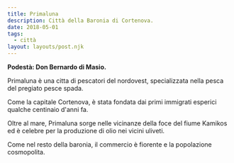```yaml
---
title: Primaluna
description: Città della Baronia di Cortenova.
date: 2018-05-01
tags:
  - città
layout: layouts/post.njk
---
```


**Podestà: Don Bernardo di Masio.**

Primaluna è una citta di pescatori del nordovest, specializzata nella pesca del pregiato pesce spada.

Come la capitale Cortenova, è stata fondata dai primi immigrati esperici qualche centinaio d'anni fa.

Oltre al mare, Primaluna sorge nelle vicinanze della foce del fiume Kamikos ed è celebre per la produzione di olio nei vicini uliveti.

Come nel resto della baronia, il commercio è fiorente e la popolazione cosmopolita.
